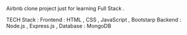 Airbnb clone project just for learning Full Stack .

TECH Stack : 
Frontend : HTML , CSS , JavaScript , Bootstarp
Backend : Node.js , Express.js ,
Database : MongoDB
